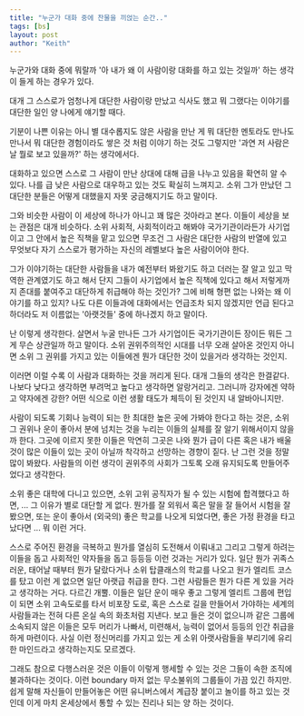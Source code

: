 ```yaml
---
title: "누군가 대화 중에 찬물을 끼얹는 순간.."
tags: [bs]
layout: post
author: "Keith"
---
```


누군가와 대화 중에 뭐랄까 '아 내가 왜 이 사람이랑 대화를 하고 있는 것일까' 하는 생각이 들게 하는 경우가 있다.

대개 그 스스로가 엄청나게 대단한 사람이랑 만났고 식사도 했고 뭐 그랬다는 이야기를 대단한 일인 양 나에게 얘기할 때다.

기분이 나쁜 이유는 아니 별 대수롭지도 않은 사람을 만난 게 뭐 대단한 멘토라도 만나도 만나서 뭐 대단한 경험이라도 쌓은 것 처럼 이야기 하는 것도 그렇지만 '과연 저 사람은 날 뭘로 보고 있을까?' 하는 생각에서다.

대화하고 있으면 스스로 그 사람이 만난 상대에 대해 급을 나누고 있음을 확연히 알 수 있다. 나를 급 낮은 사람으로 대우하고 있는 것도 확실히 느껴지고. 소위 그가 만났던 그 대단한 분들은 어떻게 대했을지 자못 궁금해지기도 하고 말이다.

그와 비슷한 사람이 이 세상에 하나가 아니고 꽤 많은 것아라고 본다. 이들이 세상을 보는 관점은 대개 비슷하다. 소위 사회적, 사회적이라고 해봐야 국가기관이라든가 사기업이고 그 안에서 높은 직책을 맡고 있으면 무조건 그 사람은 대단한 사람의 반열에 있고 무엇보다 자기 스스로가 평가하는 자신의 레벨보다 높은 사람이어야 한다.

그가 이야기하는 대단한 사람들을 내가 예전부터 봐왔기도 하고 더러는 잘 알고 있고 막역한 관계였기도 하고 해서 단지 그들이 사기업에서 높은 직책에 있다고 해서 저렇게까지 존대를 붙여주고 대단하게 취급해야 하는 것인가? 그에 비해 형편 없는 나와는 왜 이야기를 하고 있지? 나도 다른 이들과에 대화에서는 언급조차 되지 않겠지만 언급 된다고 하더라도 저 이름없는 '아랫것들' 중에 하나겠지 하고 말이다.

난 이렇게 생각한다. 살면서 누굴 만나든 그가 사기업이든 국가기관이든 장이든 뭐든 그게 무슨 상관일까 하고 말이다. 소위 권위주의적인 시대를 너무 오래 살아온 것인지 아니면 소위 그 권위를 가지고 있는 이들에겐 뭔가 대단한 것이 있을거라 생각하는 것인지.

이러면 이럴 수록 이 사람과 대화하는 것을 꺼리게 된다. 대개 그들의 생각은 한결같다. 나보다 낮다고 생각하면 부려먹고 높다고 생각하면 알랑거리고. 그러니까 강자에겐 약하고 약자에겐 강한? 어떤 식으로 이런 생활 태도가 체득이 된 것인지 내 알바아니지만.

사람이 되도록 기회나 능력이 되는 한 최대한 높은 곳에 가봐야 한다고 하는 것은, 소위 그 권위나 운이 좋아서 분에 넘치는 것을 누리는 이들의 실체를 잘 알기 위해서이지 않을까 한다. 그곳에 이르지 못한 이들은 막연히 그곳은 나와 뭔가 급이 다른 혹은 내가 배울 것이 많은 이들이 있는 곳이 아닐까 착각하고 선망하는 경향이 짙다. 난 그런 것을 정말 많이 봐왔다. 사람들의 이런 생각이 권위주의 사회가 그토록 오래 유지되도록 만들어주었다고 생각한다.

소위 좋은 대학에 다니고 있으면, 소위 고위 공직자가 될 수 있는 시험에 합격했다고 하면, ... 그 이유가 별로 대단할 게 없다. 뭔가를 잘 외워서 혹은 말을 잘 들어서 시험을 잘 봤으면, 또는 운이 좋아서 (외국의) 좋은 학교를 나오게 되었다면, 좋은 가정 환경을 타고 났다면 ... 뭐 이런 거다. 

스스로 주어진 환경을 극복하고 뭔가를 열심히 도전해서 이뤄내고 그리고 그렇게 하려는 이들을 돕고 사회적인 약자들을 돕고 등등등 이런 것과는 거리가 있다. 일단 뭔가 귀족스러운, 태어날 때부터 뭔가 달랐다거나 소위 탑클래스의 학교를 나오고 원가 엘리트 코스를 탔고 이런 게 없으면 일단 아랫급 취급을 한다. 그런 사람들은 뭔가 다른 게 있을 거라고 생각하는 거다. 다르긴 개뿔. 이들은 일단 운이 매우 좋고 그렇게 엘리트 그룹에 편입이 되면 소위 고속도로를 타서 비포장 도로, 혹은 스스로 길을 만들어서 가야하는 세계의 사람들과는 전혀 다른 온실 속의 화초처럼 지낸다. 보고 들은 것이 없으니까 같은 그룹에 소속되지 않은 이들은 모두 머리가 나빠서, 미련해서, 능력이 없어서 등등의 인간 취급을 하게 마련이다. 사실 이런 정신머리를 가지고 있는 게 소위 아랫사람들을 부리기에 유리한 마인드라고 생각하는지도 모르겠다.

그래도 참으로 다행스러운 것은 이들이 이렇게 행세할 수 있는 것은 그들이 속한 조직에 불과하다는 것이다. 이런 boundary 마저 없는 무소불위의 그룹들이 가끔 있긴 하지만. 쉽게 말해 자신들이 만들어놓은 어떤 유니버스에서 계급장 붙이고 놀이를 하고 있는 것인데 이게 마치 온세상에서 통할 수 있는 진리나 되는 양 하는 것이다.

